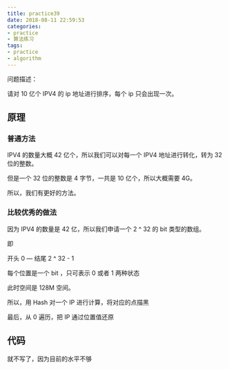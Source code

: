 ```yaml
---
title: practice39
date: 2018-08-11 22:59:53
categories:
- practice
- 算法练习
tags:
- practice
- algorithm
---
```

问题描述：

请对 10 亿个 IPV4 的 ip 地址进行排序，每个 ip 只会出现一次。

<!-- more -->

## 原理

### 普通方法

IPV4 的数量大概 42 亿个，所以我们可以对每一个 IPV4 地址进行转化，转为 32 位的整数。

但是一个 32 位的整数是 4 字节，一共是 10 亿个，所以大概需要 4G。

所以，我们有更好的方法。

### 比较优秀的做法

因为 IPV4 的数量是 42 亿，所以我们申请一个 2 ^ 32 的 bit 类型的数组。

即

开头 0  — 结尾 2 ^ 32 - 1

每个位置是一个 bit ，只可表示 0 或者 1 两种状态

此时空间是 128M 空间。

所以，用 Hash 对一个 IP 进行计算，将对应的点描黑

最后，从 0 遍历，把 IP 通过位置值还原

## 代码

就不写了，因为目前的水平不够



